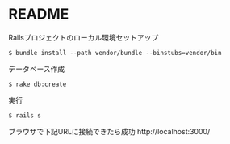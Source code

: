 # README

Railsプロジェクトのローカル環境セットアップ
```
$ bundle install --path vendor/bundle --binstubs=vendor/bin
```

データベース作成
```
$ rake db:create
```

実行
```
$ rails s
```

ブラウザで下記URLに接続できたら成功
http://localhost:3000/
